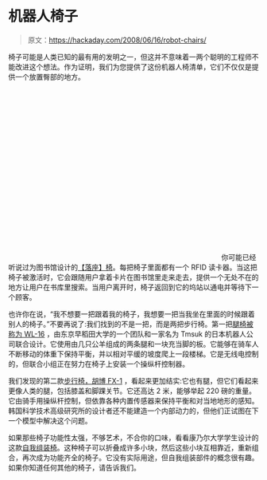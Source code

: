 # 机器人椅子

> 原文：<https://hackaday.com/2008/06/16/robot-chairs/>

椅子可能是人类已知的最有用的发明之一，但这并不意味着一两个聪明的工程师不能改进这个想法。作为证明，我们为您提供了这份机器人椅清单，它们不仅仅是提供一个放置臀部的地方。

<object width="425" height="344"><param name="movie" value="http://www.youtube.com/v/2Dgaz6NIUFk&amp;hl=en"></object> 
你可能已经听说过为图书馆设计的[【落座】椅](http://technabob.com/blog/2008/06/12/take-a-seat-is-a-robotic-chair-that-follows-you-around/)。每把椅子里面都有一个 RFID 读卡器。当这把椅子被激活时，它会跟随用户拿着卡片在图书馆里走来走去，提供一个无处不在的地方让用户在书库里搜索。当用户离开时，椅子返回到它的坞站以通电并等待下一个顾客。

也许你在说，“我不想要一把跟着我的椅子，我想要一把当我坐在里面的时候跟着别人的椅子。”不要再说了:我们找到的不是一把，而是两把步行椅。第一把[腿椅被称为 WL-16](http://www.newscientist.com/article/dn4409-walking-robot-carries-a-person.html) ，由东京早稻田大学的一个团队和一家名为 Tmsuk 的日本机器人公司联合设计。它使用由几只公羊组成的两条腿和一块充当脚的板。它能够在骑车人不断移动的体重下保持平衡，并以相对平缓的坡度爬上一段楼梯。它是无线电控制的，但联合小组正在努力在椅子上安装一个操纵杆控制器。

我们发现的第二款[步行椅，胡博 FX-1](http://www.newlaunches.com/archives/hubo_fx1_chair_bot.php) ，看起来更加结实:它也有腿，但它们看起来更像人类的腿，包括膝盖和脚踝关节。它还高达 2 米，能够举起 220 磅的重量。它由骑手用操纵杆控制，但依靠各种内置传感器来保持平衡和对当地地形的感知。韩国科学技术高级研究所的设计者还不能建造一个内部动力的，但他们正试图在下一个模型中解决这个问题。

如果那些椅子功能性太强，不够艺术，不合你的口味，看看康乃尔大学学生设计的这款[自我组装椅](http://www.news.cornell.edu/stories/Oct06/robotic.chair.aj.html)。这种椅子可以折叠成许多小块，然后这些小块互相靠近，重新组合，再次成为功能齐全的椅子。它没有实际用途，但自我组装部件的概念很有趣。如果你知道任何其他的椅子，请告诉我们。